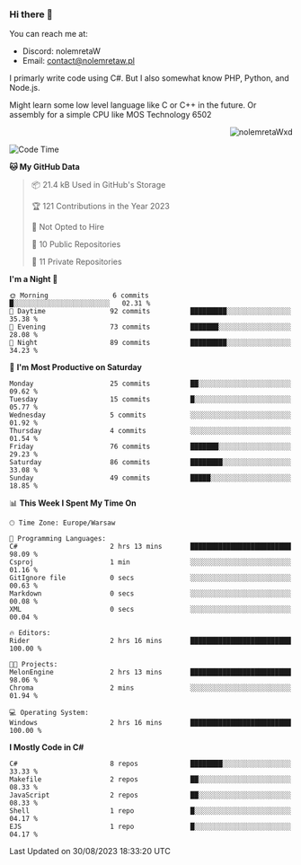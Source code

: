 ### Hi there 👋

You can reach me at:
 - Discord: nolemretaW
 - Email: contact@nolemretaw.pl
 
I primarly write code using C#. But I also somewhat know PHP, Python, and Node.js.

Might learn some low level language like C or C++ in the future. Or assembly for a simple CPU like MOS Technology 6502
 
<p align="right"><img src="https://komarev.com/ghpvc/?username=nolemretaWxd&amp;label=Profile%20views&amp;color=0e75b6&amp;style=flat" alt="nolemretaWxd" /></p>

<!--START_SECTION:waka-->
![Code Time](http://img.shields.io/badge/Code%20Time-66%20hrs%2017%20mins-blue)

**🐱 My GitHub Data** 

> 📦 21.4 kB Used in GitHub's Storage 
 > 
> 🏆 121 Contributions in the Year 2023
 > 
> 🚫 Not Opted to Hire
 > 
> 📜 10 Public Repositories 
 > 
> 🔑 11 Private Repositories 
 > 
**I'm a Night 🦉** 

```text
🌞 Morning                6 commits           █░░░░░░░░░░░░░░░░░░░░░░░░   02.31 % 
🌆 Daytime                92 commits          █████████░░░░░░░░░░░░░░░░   35.38 % 
🌃 Evening                73 commits          ███████░░░░░░░░░░░░░░░░░░   28.08 % 
🌙 Night                  89 commits          █████████░░░░░░░░░░░░░░░░   34.23 % 
```
📅 **I'm Most Productive on Saturday** 

```text
Monday                   25 commits          ██░░░░░░░░░░░░░░░░░░░░░░░   09.62 % 
Tuesday                  15 commits          █░░░░░░░░░░░░░░░░░░░░░░░░   05.77 % 
Wednesday                5 commits           ░░░░░░░░░░░░░░░░░░░░░░░░░   01.92 % 
Thursday                 4 commits           ░░░░░░░░░░░░░░░░░░░░░░░░░   01.54 % 
Friday                   76 commits          ███████░░░░░░░░░░░░░░░░░░   29.23 % 
Saturday                 86 commits          ████████░░░░░░░░░░░░░░░░░   33.08 % 
Sunday                   49 commits          █████░░░░░░░░░░░░░░░░░░░░   18.85 % 
```


📊 **This Week I Spent My Time On** 

```text
🕑︎ Time Zone: Europe/Warsaw

💬 Programming Languages: 
C#                       2 hrs 13 mins       █████████████████████████   98.09 % 
Csproj                   1 min               ░░░░░░░░░░░░░░░░░░░░░░░░░   01.16 % 
GitIgnore file           0 secs              ░░░░░░░░░░░░░░░░░░░░░░░░░   00.63 % 
Markdown                 0 secs              ░░░░░░░░░░░░░░░░░░░░░░░░░   00.08 % 
XML                      0 secs              ░░░░░░░░░░░░░░░░░░░░░░░░░   00.04 % 

🔥 Editors: 
Rider                    2 hrs 16 mins       █████████████████████████   100.00 % 

🐱‍💻 Projects: 
MelonEngine              2 hrs 13 mins       █████████████████████████   98.06 % 
Chroma                   2 mins              ░░░░░░░░░░░░░░░░░░░░░░░░░   01.94 % 

💻 Operating System: 
Windows                  2 hrs 16 mins       █████████████████████████   100.00 % 
```

**I Mostly Code in C#** 

```text
C#                       8 repos             ████████░░░░░░░░░░░░░░░░░   33.33 % 
Makefile                 2 repos             ██░░░░░░░░░░░░░░░░░░░░░░░   08.33 % 
JavaScript               2 repos             ██░░░░░░░░░░░░░░░░░░░░░░░   08.33 % 
Shell                    1 repo              █░░░░░░░░░░░░░░░░░░░░░░░░   04.17 % 
EJS                      1 repo              █░░░░░░░░░░░░░░░░░░░░░░░░   04.17 % 
```




 Last Updated on 30/08/2023 18:33:20 UTC
<!--END_SECTION:waka-->
